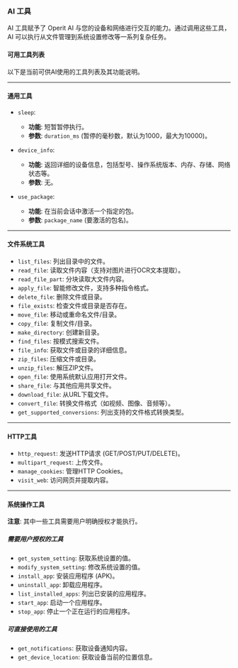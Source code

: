 ### AI 工具

AI 工具赋予了 Operit AI 与您的设备和网络进行交互的能力。通过调用这些工具，AI 可以执行从文件管理到系统设置修改等一系列复杂任务。

#### 可用工具列表

以下是当前可供AI使用的工具列表及其功能说明。

---

#### 通用工具

-   `sleep`:
    -   **功能**: 短暂暂停执行。
    -   **参数**: `duration_ms` (暂停的毫秒数，默认为1000，最大为10000)。

-   `device_info`:
    -   **功能**: 返回详细的设备信息，包括型号、操作系统版本、内存、存储、网络状态等。
    -   **参数**: 无。

-   `use_package`:
    -   **功能**: 在当前会话中激活一个指定的包。
    -   **参数**: `package_name` (要激活的包名)。

---

#### 文件系统工具

-   `list_files`: 列出目录中的文件。
-   `read_file`: 读取文件内容（支持对图片进行OCR文本提取）。
-   `read_file_part`: 分块读取大文件内容。
-   `apply_file`: 智能修改文件，支持多种指令格式。
-   `delete_file`: 删除文件或目录。
-   `file_exists`: 检查文件或目录是否存在。
-   `move_file`: 移动或重命名文件/目录。
-   `copy_file`: 复制文件/目录。
-   `make_directory`: 创建新目录。
-   `find_files`: 按模式搜索文件。
-   `file_info`: 获取文件或目录的详细信息。
-   `zip_files`: 压缩文件或目录。
-   `unzip_files`: 解压ZIP文件。
-   `open_file`: 使用系统默认应用打开文件。
-   `share_file`: 与其他应用共享文件。
-   `download_file`: 从URL下载文件。
-   `convert_file`: 转换文件格式（如视频、图像、音频等）。
-   `get_supported_conversions`: 列出支持的文件格式转换类型。

---

#### HTTP工具

-   `http_request`: 发送HTTP请求 (GET/POST/PUT/DELETE)。
-   `multipart_request`: 上传文件。
-   `manage_cookies`: 管理HTTP Cookies。
-   `visit_web`: 访问网页并提取内容。

---

#### 系统操作工具

**注意**: 其中一些工具需要用户明确授权才能执行。

##### 需要用户授权的工具

-   `get_system_setting`: 获取系统设置的值。
-   `modify_system_setting`: 修改系统设置的值。
-   `install_app`: 安装应用程序 (APK)。
-   `uninstall_app`: 卸载应用程序。
-   `list_installed_apps`: 列出已安装的应用程序。
-   `start_app`: 启动一个应用程序。
-   `stop_app`: 停止一个正在运行的应用程序。

##### 可直接使用的工具

-   `get_notifications`: 获取设备通知内容。
-   `get_device_location`: 获取设备当前的位置信息。 